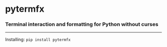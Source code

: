 # pytermfx
### Terminal interaction and formatting for Python without curses
---

Installing: `pip install pytermfx`